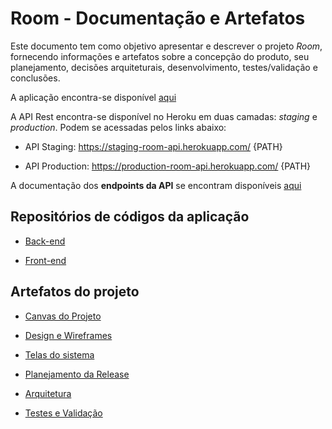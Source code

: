 # Room - Documentação e Artefatos

Este documento tem como objetivo apresentar e descrever o projeto *Room*, fornecendo informações e artefatos sobre a concepção do produto, seu planejamento, decisões arquiteturais, desenvolvimento, testes/validação e conclusões.

A aplicação encontra-se disponível [aqui](https://room-web.netlify.com/)

A API Rest encontra-se disponível no Heroku em duas camadas: *staging* e *production*.
Podem se acessadas pelos links abaixo:

- API Staging: https://staging-room-api.herokuapp.com/ {PATH}

- API Production: https://production-room-api.herokuapp.com/ {PATH}

A documentação dos **endpoints da API** se encontram disponíveis [aqui](https://github.com/roavellarm/room-api/blob/master/schema/api.md)

## Repositórios de códigos da aplicação

- [Back-end](https://github.com/roavellarm/room-api)

- [Front-end](https://github.com/roavellarm/room-web)


## Artefatos do projeto

- [Canvas do Projeto](canvas-do-produto.md)

- [Design e Wireframes](design-e-wireframes.md)

- [Telas do sistema](telas_do_sistema.md)

- [Planejamento da Release](planejamento-da-release.md)

- [Arquitetura](arquitetura.md)

- [Testes e Validação](testes.md)

<!-- - [POSTMORTEM](postmortem.md) -->

